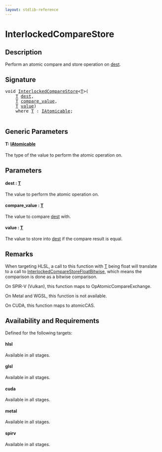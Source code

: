 ```yaml
---
layout: stdlib-reference
---
```


# InterlockedCompareStore

## Description

Perform an atomic compare and store operation on <span class='code'><a href="interlockedcomparestore-0bi.html#decl-dest" class="code_param">dest</a></span>.



## Signature 

<pre>
<span class="code_keyword">void</span> <a href="interlockedcomparestore-0bi.html">InterlockedCompareStore</a>&lt;<a href="interlockedcomparestore-0bi.html#typeparam-T" class="code_type">T</a>&gt;(
    <a href="interlockedcomparestore-0bi.html#typeparam-T" class="code_type">T</a> <a href="interlockedcomparestore-0bi.html#decl-dest" class="code_param">dest</a>,
    <a href="interlockedcomparestore-0bi.html#typeparam-T" class="code_type">T</a> <a href="interlockedcomparestore-0bi.html#decl-compare_value" class="code_param">compare_value</a>,
    <a href="interlockedcomparestore-0bi.html#typeparam-T" class="code_type">T</a> <a href="interlockedcomparestore-0bi.html#decl-value" class="code_param">value</a>)
    <span class='code_keyword'>where</span> <a href="interlockedcomparestore-0bi.html#typeparam-T" class="code_type">T</a> : <a href="../interfaces/iatomicable-01/index.html" class="code_type">IAtomicable</a>;

</pre>

## Generic Parameters

####  <a id="typeparam-T"></a>T: [IAtomicable](../interfaces/iatomicable-01/index)
The type of the value to perform the atomic operation on.


## Parameters

####  <a id="decl-dest"></a>dest  : [T](interlockedcomparestore-0bi#typeparam-T)
The value to perform the atomic operation on.

####  <a id="decl-compare_value"></a>compare\_value  : [T](interlockedcomparestore-0bi#typeparam-T)
The value to compare <span class='code'><a href="interlockedcomparestore-0bi.html#decl-dest" class="code_param">dest</a></span> with.

####  <a id="decl-value"></a>value  : [T](interlockedcomparestore-0bi#typeparam-T)
The value to store into <span class='code'><a href="interlockedcomparestore-0bi.html#decl-dest" class="code_param">dest</a></span> if the compare result is equal.


## Remarks
When targeting HLSL, a call to this function with <span class='code'><a href="interlockedcomparestore-0bi.html#typeparam-T" class="code_type">T</a></span> being <span class='code'><span class="code_keyword">float</span></span> will translate to a call to
<span class='code'><a href="interlockedcomparestorefloatbitwise-0bins.html">InterlockedCompareStoreFloatBitwise</a></span>, which means the comparison is done as a bitwise comparison.

On SPIR-V (Vulkan), this function maps to <span class='code'>OpAtomicCompareExchange</span>.

On Metal and WGSL, this function is not available.

On CUDA, this function maps to <span class='code'>atomicCAS</span>.


## Availability and Requirements

Defined for the following targets:

#### hlsl
Available in all stages.

#### glsl
Available in all stages.

#### cuda
Available in all stages.

#### metal
Available in all stages.

#### spirv
Available in all stages.



